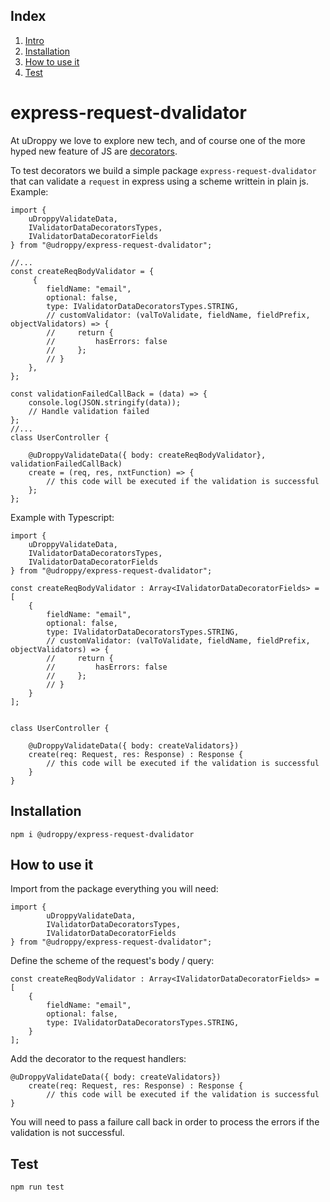 ## Index
  1. [Intro](#express-request-dvalidator)
  2. [Installation](#Installation)
  3. [How to use it](#How-to-use-it)
  4. [Test](#Test)

# express-request-dvalidator

At uDroppy we love to explore new tech, and of course one of the more hyped new feature of JS are [decorators](https://github.com/tc39/proposal-decorators).

To test decorators we build a simple package `express-request-dvalidator` that can validate a `request` in express using a scheme writtein in plain js. Example:

    import { 
        uDroppyValidateData, 
        IValidatorDataDecoratorsTypes, 
        IValidatorDataDecoratorFields
    } from "@udroppy/express-request-dvalidator";

    //...
    const createReqBodyValidator = {
         {
            fieldName: "email",
            optional: false,
            type: IValidatorDataDecoratorsTypes.STRING,
            // customValidator: (valToValidate, fieldName, fieldPrefix, objectValidators) => {
            //     return {
            //         hasErrors: false
            //     };
            // }
        },
    };

    const validationFailedCallBack = (data) => {
        console.log(JSON.stringify(data));
        // Handle validation failed
    };
    //...
    class UserController {

        @uDroppyValidateData({ body: createReqBodyValidator}, validationFailedCallBack)
        create = (req, res, nxtFunction) => {
            // this code will be executed if the validation is successful
        };
    };

Example with Typescript:


    import {
        uDroppyValidateData, 
        IValidatorDataDecoratorsTypes, 
        IValidatorDataDecoratorFields
    } from "@udroppy/express-request-dvalidator";

    const createReqBodyValidator : Array<IValidatorDataDecoratorFields> = [
        {
            fieldName: "email",
            optional: false,
            type: IValidatorDataDecoratorsTypes.STRING,
            // customValidator: (valToValidate, fieldName, fieldPrefix, objectValidators) => {
            //     return {
            //         hasErrors: false
            //     };
            // }
        }
    ];


    class UserController {

        @uDroppyValidateData({ body: createValidators})
        create(req: Request, res: Response) : Response {
            // this code will be executed if the validation is successful
        }
    }


## Installation

`npm i @udroppy/express-request-dvalidator`

## How to use it

Import from the package everything you will need:

    import {
            uDroppyValidateData,
            IValidatorDataDecoratorsTypes,
            IValidatorDataDecoratorFields
    } from "@udroppy/express-request-dvalidator";

Define the scheme of the request's body / query:

    const createReqBodyValidator : Array<IValidatorDataDecoratorFields> = [
        {
            fieldName: "email",
            optional: false,
            type: IValidatorDataDecoratorsTypes.STRING,
        }
    ];

Add the decorator to the request handlers:

    @uDroppyValidateData({ body: createValidators})
        create(req: Request, res: Response) : Response {
            // this code will be executed if the validation is successful
    }

You will need to pass a failure call back in order to process the errors if the validation is not successful.

## Test

`npm run test`